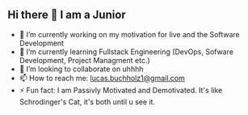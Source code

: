 ## Hi there 👋 I am a Junior

- 🔭 I’m currently working on my motivation for live and the Software Development
- 🌱 I’m currently learning Fullstack Engineering (DevOps, Sofware Development, Project Managment etc.)
- 👯 I’m looking to collaborate on uhhhh
- 📫 How to reach me: lucas.buchholz1@gmail.com
- ⚡ Fun fact: I am Passivly Motivated and Demotivated. It's like Schrodinger's Cat, it's both until u see it.


